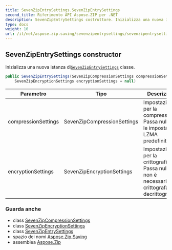 ```yaml
---
title: SevenZipEntrySettings.SevenZipEntrySettings
second_title: Riferimento API Aspose.ZIP per .NET
description: SevenZipEntrySettings costruttore. Inizializza una nuova istanza diSevenZipEntrySettings classe.
type: docs
weight: 10
url: /it/net/aspose.zip.saving/sevenzipentrysettings/sevenzipentrysettings/
---
```

## SevenZipEntrySettings constructor

Inizializza una nuova istanza di[`SevenZipEntrySettings`](../) classe.

```csharp
public SevenZipEntrySettings(SevenZipCompressionSettings compressionSettings = null, 
    SevenZipEncryptionSettings encryptionSettings = null)
```

| Parametro | Tipo | Descrizione |
| --- | --- | --- |
| compressionSettings | SevenZipCompressionSettings | Impostazioni per la compressione. Passa null per le impostazioni LZMA predefinite. |
| encryptionSettings | SevenZipEncryptionSettings | Impostazioni per la crittografia. Passa null se non è necessario crittografare o decrittografare. |

### Guarda anche

* class [SevenZipCompressionSettings](../../sevenzipcompressionsettings/)
* class [SevenZipEncryptionSettings](../../sevenzipencryptionsettings/)
* class [SevenZipEntrySettings](../)
* spazio dei nomi [Aspose.Zip.Saving](../../sevenzipentrysettings/)
* assemblea [Aspose.Zip](../../../)


